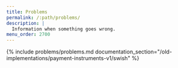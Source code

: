 ```yaml
---
title: Problems
permalink: /:path/problems/
description: |
  Information when something goes wrong.
menu_order: 2700
---
```


{% include problems/problems.md documentation_section="/old-implementations/payment-instruments-v1/swish" %}
